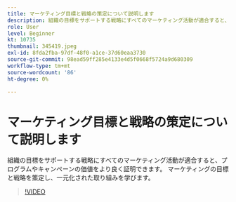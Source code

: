 ```yaml
---
title: マーケティング目標と戦略の策定について説明します
description: 組織の目標をサポートする戦略にすべてのマーケティング活動が適合すると、プログラムやキャンペーンの価値をより良く証明できます。
role: User
level: Beginner
kt: 10735
thumbnail: 345419.jpeg
exl-id: 8fda2fba-97df-48f0-a1ce-37d60eaa3730
source-git-commit: 98ead59ff285e4133e4d5f0668f5724a9d680309
workflow-type: tm+mt
source-wordcount: '86'
ht-degree: 0%

---
```


# マーケティング目標と戦略の策定について説明します

組織の目標をサポートする戦略にすべてのマーケティング活動が適合すると、プログラムやキャンペーンの価値をより良く証明できます。 マーケティングの目標と戦略を策定し、一元化された取り組みを学びます。

>[!VIDEO](https://video.tv.adobe.com/v/345419/?quality=12&learn=on)
